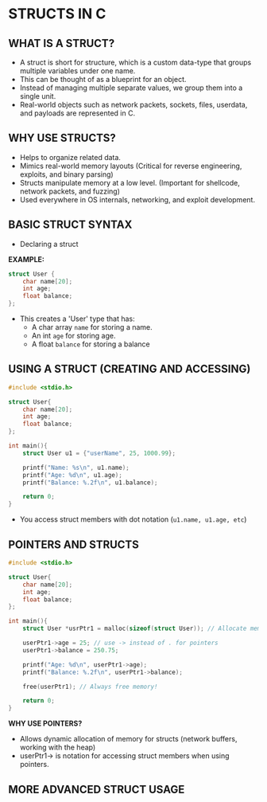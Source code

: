 # STRUCTS IN C 

## WHAT IS A STRUCT? 

- A struct is short for structure, which is a custom data-type that groups multiple variables under one name. 
- This can be thought of as a blueprint for an object. 
- Instead of managing multiple separate values, we group them into a single unit. 
- Real-world objects such as network packets, sockets, files, userdata, and payloads are represented in C. 

## WHY USE STRUCTS? 

- Helps to organize related data. 
- Mimics real-world memory layouts (Critical for reverse engineering, exploits, and binary parsing) 
- Structs manipulate memory at a low level. (Important for shellcode, network packets, and fuzzing)
- Used everywhere in OS internals, networking, and exploit development. 

## BASIC STRUCT SYNTAX 

- Declaring a struct 

**EXAMPLE:**

```C
struct User {
    char name[20];
    int age;
    float balance;
};
```

- This creates a 'User' type that has: 
    - A char array `name` for storing a name.
    - An int `age` for storing age. 
    - A float `balance` for storing a balance

## USING A STRUCT  (CREATING AND ACCESSING) 

```C
#include <stdio.h> 

struct User{
    char name[20];
    int age;
    float balance;
};

int main(){
    struct User u1 = {"userName", 25, 1000.99};

    printf("Name: %s\n", u1.name);
    printf("Age: %d\n", u1.age);
    printf("Balance: %.2f\n", u1.balance);

    return 0;
}
```

- You access struct members with dot notation (`u1.name, u1.age, etc`)


## POINTERS AND STRUCTS 

```C
#include <stdio.h>

struct User{
    char name[20];
    int age;
    float balance;
};

int main(){
    struct User *usrPtr1 = malloc(sizeof(struct User)); // Allocate memory dynamically 

    userPtr1->age = 25; // use -> instead of . for pointers 
    userPtr1->balance = 250.75;

    printf("Age: %d\n", userPtr1->age);
    printf("Balance: %.2f\n", userPtr1->balance);

    free(userPtr1); // Always free memory! 

    return 0;
}
```

**WHY USE POINTERS?**

- Allows dynamic allocation of memory for structs (network buffers, working with the heap)
- userPtr1-> is notation for accessing struct members when using pointers. 

## MORE ADVANCED STRUCT USAGE 


